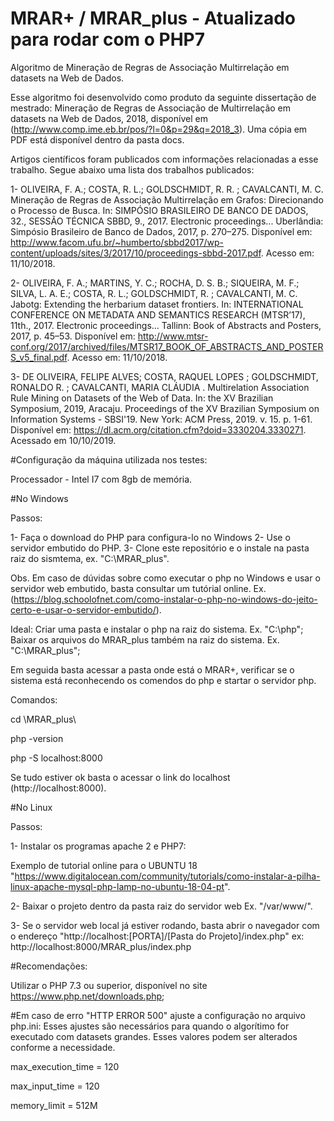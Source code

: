 # MRAR+ / MRAR_plus - Atualizado para rodar com o PHP7

Algoritmo de Mineração de Regras de Associação Multirrelação em datasets na Web de Dados.

Esse algoritmo foi desenvolvido como produto da seguinte dissertação de mestrado: Mineração de Regras de Associação de Multirrelação em datasets na Web de Dados, 2018, disponível em (http://www.comp.ime.eb.br/pos/?l=0&p=29&q=2018_3). Uma cópia em PDF está disponível dentro da pasta docs.

Artigos científicos foram publicados com informações relacionadas a esse trabalho.
Segue abaixo uma lista dos trabalhos publicados:

1-
OLIVEIRA, F. A.; COSTA, R. L.; GOLDSCHMIDT, R. R. ; CAVALCANTI, M. C. Mineração de Regras de Associação Multirrelação em Grafos: Direcionando o Processo de Busca. In: SIMPÓSIO BRASILEIRO DE BANCO DE DADOS, 32., SESSÃO TÉCNICA SBBD, 9., 2017. Electronic proceedings... Uberlândia: Simpósio Brasileiro de Banco de Dados, 2017, p. 270–275. Disponível em: http://www.facom.ufu.br/~humberto/sbbd2017/wp-content/uploads/sites/3/2017/10/proceedings-sbbd-2017.pdf. Acesso em: 11/10/2018.

2-
OLIVEIRA, F. A.; MARTINS, Y. C.; ROCHA, D. S. B.; SIQUEIRA, M. F.; SILVA, L. A. E.; COSTA, R. L.; GOLDSCHMIDT, R. ; CAVALCANTI, M. C. Jabotg: Extending the herbarium dataset frontiers. In: INTERNATIONAL CONFERENCE ON METADATA AND SEMANTICS RESEARCH (MTSR’17), 11th., 2017. Electronic proceedings... Tallinn: Book of Abstracts and Posters, 2017, p. 45–53. Disponível em: http://www.mtsr-conf.org/2017/archived/files/MTSR17_BOOK_OF_ABSTRACTS_AND_POSTERS_v5_final.pdf. Acesso em: 11/10/2018.

3- 
DE OLIVEIRA, FELIPE ALVES; COSTA, RAQUEL LOPES ; GOLDSCHMIDT, RONALDO R. ; CAVALCANTI, MARIA CLÁUDIA . Multirelation Association Rule Mining on Datasets of the Web of Data. In: the XV Brazilian Symposium, 2019, Aracaju. Proceedings of the XV Brazilian Symposium on Information Systems - SBSI'19. New York: ACM Press, 2019. v. 15. p. 1-61. Disponível em: https://dl.acm.org/citation.cfm?doid=3330204.3330271. Acessado em 10/10/2019.


#Configuração da máquina utilizada nos testes:

Processador - Intel I7 com 8gb de memória.


#No Windows

Passos:

1- Faça o download do PHP para configura-lo no Windows
2- Use o servidor embutido do PHP.
3- Clone este repositório e o instale na pasta raiz do sismtema, ex. "C:\MRAR_plus". 

Obs. Em caso de dúvidas sobre como executar o php no Windows e usar o servidor web embutido, basta consultar um tutórial online. Ex.(https://blog.schoolofnet.com/como-instalar-o-php-no-windows-do-jeito-certo-e-usar-o-servidor-embutido/).

Ideal: Criar uma pasta e instalar o php na raiz do sistema. Ex. "C:\php";
Baixar os arquivos do MRAR_plus também na raiz do sistema. Ex. "C:\MRAR_plus";

Em seguida basta acessar a pasta onde está o MRAR+, verificar se o sistema está reconhecendo os comendos do php e startar o servidor php.

Comandos:

cd \MRAR_plus\

php -version

php -S localhost:8000

Se tudo estiver ok basta o acessar o link do localhost (http://localhost:8000).


#No Linux

Passos:

1- Instalar os programas apache 2 e PHP7:

Exemplo de tutorial online para o UBUNTU 18 "https://www.digitalocean.com/community/tutorials/como-instalar-a-pilha-linux-apache-mysql-php-lamp-no-ubuntu-18-04-pt".

2- Baixar o projeto dentro da pasta raiz do servidor web Ex. "/var/www/".

3- Se o servidor web local já estiver rodando, basta abrir o navegador com o endereço "http://localhost:[PORTA]/[Pasta do Projeto]/index.php" ex: http://localhost:8000/MRAR_plus/index.php 


#Recomendações:

Utilizar o PHP 7.3 ou superior, disponível no site https://www.php.net/downloads.php;

#Em caso de erro "HTTP ERROR 500" ajuste a configuração no arquivo php.ini:
Esses ajustes são necessários para quando o algorítimo for executado com datasets grandes.
Esses valores podem ser alterados conforme a necessidade.

max_execution_time = 120

max_input_time = 120

memory_limit = 512M
